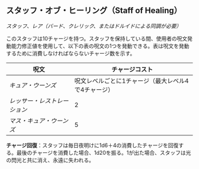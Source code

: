## スタッフ・オブ・ヒーリング（Staff of Healing）
*スタッフ、レア（バード、クレリック、またはドルイドによる同調が必要）*

このスタッフは10チャージを持つ。スタッフを保持している間、使用者の呪文発動能力修正値を使用して、以下の表の呪文の1つを発動できる。表は呪文を発動するために消費しなければならないチャージ数を示す。

| 呪文 | チャージコスト |
|------|---------------|
| *キュア・ウーンズ* | 呪文レベルごとに1チャージ（最大レベル4で4チャージ） |
| *レッサー・レストレーション* | 2 |
| *マス・キュア・ウーンズ* | 5 |

**チャージ回復**：スタッフは毎日夜明けに1d6＋4の消費したチャージを回復する。最後のチャージを消費した場合、1d20を振る。1が出た場合、スタッフは光の閃光と共に消え、永遠に失われる。